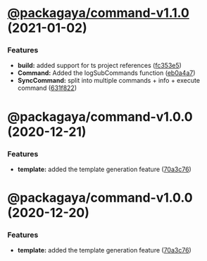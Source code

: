 # [@packagaya/command-v1.1.0](https://github.com/Packagaya/Packagaya/compare/@packagaya/command-v1.0.0...@packagaya/command-v1.1.0) (2021-01-02)


### Features

* **build:** added support for ts project references ([fc353e5](https://github.com/Packagaya/Packagaya/commit/fc353e5e9d0f297514d3d18d30e173d7fa0261e2))
* **Command:** Added the logSubCommands function ([eb0a4a7](https://github.com/Packagaya/Packagaya/commit/eb0a4a7ed004cc80d0b8e61b13b05161772d9097))
* **SyncCommand:** split into multiple commands + info + execute command ([631f822](https://github.com/Packagaya/Packagaya/commit/631f82276e42c7ab9b29d27d62a9c745e3d2557b))

# @packagaya/command-v1.0.0 (2020-12-21)


### Features

* **template:** added the template generation feature ([70a3c76](https://github.com/Packagaya/Packagaya/commit/70a3c7601ed81a948216f4985968924f199caa52))

# @packagaya/command-v1.0.0 (2020-12-20)

### Features

-   **template:** added the template generation feature ([70a3c76](https://github.com/Packagaya/Packagaya/commit/70a3c7601ed81a948216f4985968924f199caa52))
